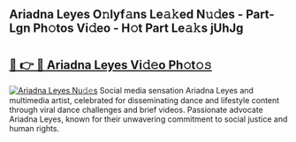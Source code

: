 ## Ariadna Leyes O𝚗lyf𝚊ns Le𝚊𝚔ed N𝚞𝚍es - Part-Lgn Ph𝚘tos Vi𝚍eo - H𝚘t Part Le𝚊𝚔s jUhJg

# <h2><a href="http://hf1i6dw.feru.top/?c=Ariadna+Leyes">🔗 👉 🔴 Ariadna Leyes Vi𝚍𝚎o Ph𝚘t𝚘𝚜</a></h2>

[![Ariadna Leyes Nu𝚍𝚎s](https://i.imgur.com/0TWrTi3.gif)](http://hf1i6dw.feru.top/?c=Ariadna+Leyes)
Social media sensation Ariadna Leyes and multimedia artist, celebrated for disseminating dance and lifestyle content through viral dance challenges and brief videos. Passionate advocate Ariadna Leyes, known for their unwavering commitment to social justice and human rights. 
